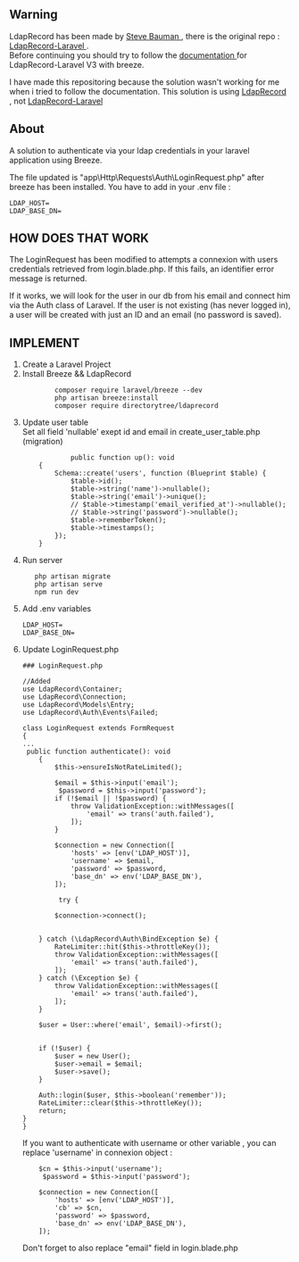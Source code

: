 ## Warning
LdapRecord has been made by <a href="https://github.com/stevebauman"> Steve Bauman </a> , there is the original repo : <a href="https://github.com/DirectoryTree/LdapRecord-Laravel"> LdapRecord-Laravel </a>. <br/>
Before continuing you should try to follow the <a href="https://ldaprecord.com/docs/laravel/v3">documentation </a> for LdapRecord-Laravel V3 with breeze.

I have made this repositoring because the solution wasn't working for me when i tried to follow the documentation.
This solution is using <a href="https://ldaprecord.com/docs/core/v3"> LdapRecord </a> , not <a href="https://ldaprecord.com/docs/laravel/v3"> LdapRecord-Laravel</a>

## About 

A solution to authenticate via your ldap credentials in your laravel application using Breeze.

The file updated is "app\Http\Requests\Auth\LoginRequest.php" after breeze has been installed.
You have to add in your .env file : 
```
LDAP_HOST=
LDAP_BASE_DN=
```
## HOW DOES THAT WORK

The LoginRequest has been modified to attempts a connexion with users credentials retrieved from login.blade.php.
If this fails, an identifier error message is returned.

If it works, we will look for the user in our db from his email and connect him via the Auth class of Laravel.
If the user is not existing (has never logged in), a user will be created with just an ID and an email (no password is saved).



## IMPLEMENT
<ol>
    <li> Create a Laravel Project</li>
    <li> Install Breeze && LdapRecord
    
```
        composer require laravel/breeze --dev
        php artisan breeze:install
        composer require directorytree/ldaprecord

```

</li>
    <li> Update user table <br>
        Set all field 'nullable' exept id and email in create_user_table.php (migration)
        
```
            public function up(): void
    {
        Schema::create('users', function (Blueprint $table) {
            $table->id();
            $table->string('name')->nullable();
            $table->string('email')->unique();
            // $table->timestamp('email_verified_at')->nullable();
            // $table->string('password')->nullable();
            $table->rememberToken();
            $table->timestamps();
        });
    }
```
</li> 

<li>Run server
    
 ```
    php artisan migrate
    php artisan serve
    npm run dev
```
</li>

<li> Add .env variables
    
```
LDAP_HOST=
LDAP_BASE_DN=
```
    
</li>

<li> Update LoginRequest.php

```
### LoginRequest.php

//Added
use LdapRecord\Container;
use LdapRecord\Connection;
use LdapRecord\Models\Entry;
use LdapRecord\Auth\Events\Failed;

class LoginRequest extends FormRequest
{
...
 public function authenticate(): void
    {
        $this->ensureIsNotRateLimited();

        $email = $this->input('email');
         $password = $this->input('password');
        if (!$email || !$password) {
            throw ValidationException::withMessages([
                'email' => trans('auth.failed'),
            ]);
        }

        $connection = new Connection([
            'hosts' => [env('LDAP_HOST')],
            'username' => $email, 
            'password' => $password,
            'base_dn' => env('LDAP_BASE_DN'),
        ]);
    
         try {
            
        $connection->connect();
        
    
    } catch (\LdapRecord\Auth\BindException $e) {
        RateLimiter::hit($this->throttleKey());
        throw ValidationException::withMessages([
            'email' => trans('auth.failed'),
        ]);
    } catch (\Exception $e) {
        throw ValidationException::withMessages([
            'email' => trans('auth.failed'),
        ]);
    }

    $user = User::where('email', $email)->first();


    if (!$user) {
        $user = new User();
        $user->email = $email;
        $user->save();
    }

    Auth::login($user, $this->boolean('remember'));
    RateLimiter::clear($this->throttleKey());
    return;    
}
}
```

If you want to authenticate with username or other variable , you can replace 'username' in connexion object :

        $cn = $this->input('username');
         $password = $this->input('password');

        $connection = new Connection([
            'hosts' => [env('LDAP_HOST')],
            'cb' => $cn, 
            'password' => $password,
            'base_dn' => env('LDAP_BASE_DN'),
        ]);

Don't forget to also replace "email" field in login.blade.php
</li>

</ol>

